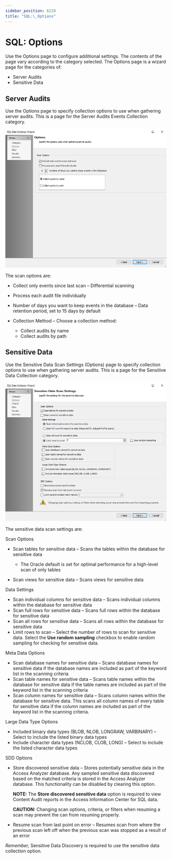 ```yaml
---
sidebar_position: 6220
title: "SQL:\_Options"
---
```


# SQL: Options

Use the Options page to configure additional settings. The contents of the page vary according to the category selected. The Options page is a wizard page for the categories of:

* Server Audits
* Sensitive Data

## Server Audits

Use the Options page to specify collection options to use when gathering server audits. This is a page for the Server Audits Events Collection category.

![SQL Data Collector Wizard Options page for Server Audit](../../../../../../../static/images/AccessAnalyzer_12.0/Content/Resources/Images/EnterpriseAuditor/Admin/DataCollector/SQL/OptionsServerAudits.png "SQL Data Collector Wizard Options page for Server Audit")

The scan options are:

* Collect only events since last scan – Differential scanning
* Process each audit file individually
* Number of days you want to keep events in the database – Data retention period, set to 15 days by default
* Collection Method – Choose a collection method:

  * Collect audits by name
  * Collect audits by path

## Sensitive Data

Use the Sensitive Data Scan Settings (Options) page to specify collection options to use when gathering server audits. This is a page for the Sensitive Data Collection category.

![SQL Data Collector Wizard Options page for Sensitive Data](../../../../../../../static/images/AccessAnalyzer_12.0/Content/Resources/Images/EnterpriseAuditor/Admin/DataCollector/SQL/OptionsSensitiveData.png "SQL Data Collector Wizard Options page for Sensitive Data")

The sensitive data scan settings are:

Scan Options

* Scan tables for sensitive data – Scans the tables within the database for sensitive data

  * The Oracle default is set for optimal performance for a high-level scan of only tables
* Scan views for sensitive data – Scans views for sensitive data

Data Settings

* Scan individual columns for sensitive data – Scans individual columns within the database for sensitive data
* Scan full rows for sensitive data – Scans full rows within the database for sensitive data
* Scan all rows for sensitive data – Scans all rows within the database for sensitive data
* Limit rows to scan – Select the number of rows to scan for sensitive data. Select the **Use random sampling** checkbox to enable random sampling for checking for sensitive data.

Meta Data Options

* Scan database names for sensitive data – Scans database names for sensitive data if the database names are included as part of the keyword list in the scanning criteria
* Scan table names for sensitive data – Scans table names within the database for sensitive data if the table names are included as part of the keyword list in the scanning criteria
* Scan column names for sensitive data – Scans column names within the database for sensitive data. This scans all column names of every table for sensitive data if the column names are included as part of the keyword list in the scanning criteria.

Large Data Type Options

* Included binary data types (BLOB, NLOB, LONGRAW, VARBINARY) – Select to include the listed binary data types
* Include character data types (NCLOB, CLOB, LONG) – Select to include the listed character data types

SDD Options

* Store discovered sensitive data – Stores potentially sensitive data in the Access Analyzer database. Any sampled sensitive data discovered based on the matched criteria is stored in the Access Analyzer database. This functionality can be disabled by clearing this option.

  **NOTE:** The **Store discovered sensitive data** option is required to view Content Audit reports in the Access Information Center for SQL data.

  **CAUTION:** Changing scan options, criteria, or filters when resuming a scan may prevent the can from resuming properly.
* Resume scan from last point on error – Resumes scan from where the previous scan left off when the previous scan was stopped as a result of an error

*Remember,*  Sensitive Data Discovery is required to use the sensitive data collection option.